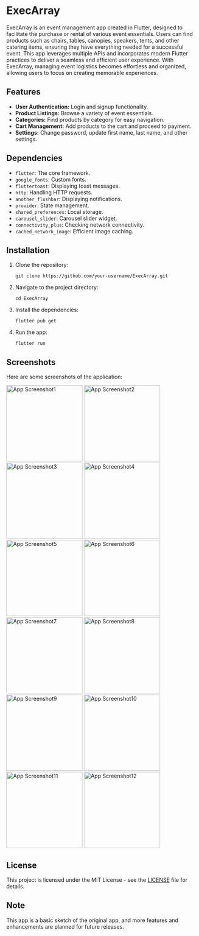 <h1>ExecArray</h1>

<p>ExecArray is an event management app created in Flutter, designed to facilitate the purchase or rental of various event essentials. Users can find products such as chairs, tables, canopies, speakers, tents, and other catering items, ensuring they have everything needed for a successful event. This app leverages multiple APIs and incorporates modern Flutter practices to deliver a seamless and efficient user experience. With ExecArray, managing event logistics becomes effortless and organized, allowing users to focus on creating memorable experiences.</p>

<h2>Features</h2>

<ul>
  <li><strong>User Authentication:</strong> Login and signup functionality.</li>
  <li><strong>Product Listings:</strong> Browse a variety of event essentials.</li>
  <li><strong>Categories:</strong> Find products by category for easy navigation.</li>
  <li><strong>Cart Management:</strong> Add products to the cart and proceed to payment.</li>
  <li><strong>Settings:</strong> Change password, update first name, last name, and other settings.</li>
</ul>

<h2>Dependencies</h2>

<ul>
  <li><code>flutter</code>: The core framework.</li>
  <li><code>google_fonts</code>: Custom fonts.</li>
  <li><code>fluttertoast</code>: Displaying toast messages.</li>
  <li><code>http</code>: Handling HTTP requests.</li>
  <li><code>another_flushbar</code>: Displaying notifications.</li>
  <li><code>provider</code>: State management.</li>
  <li><code>shared_preferences</code>: Local storage.</li>
  <li><code>carousel_slider</code>: Carousel slider widget.</li>
  <li><code>connectivity_plus</code>: Checking network connectivity.</li>
  <li><code>cached_network_image</code>: Efficient image caching.</li>
</ul>

<h2>Installation</h2>

<ol>
  <li>Clone the repository:</li>
  <pre><code>git clone https://github.com/your-username/ExecArray.git</code></pre>
  <li>Navigate to the project directory:</li>
  <pre><code>cd ExecArray</code></pre>
  <li>Install the dependencies:</li>
  <pre><code>flutter pub get</code></pre>
  <li>Run the app:</li>
  <pre><code>flutter run</code></pre>
</ol>

<h2>Screenshots</h2>
<p>Here are some screenshots of the application:</p>
<img src="https://github.com/user-attachments/assets/928feb27-c899-48ce-adc3-4a1ae60ce1d5" width="200" alt="App Screenshot1">
<img src="https://github.com/user-attachments/assets/860037ac-b49c-4097-9b74-935297b76684" width="200" alt="App Screenshot2">
<img src="https://github.com/user-attachments/assets/ef9a6e13-81ce-4896-8540-d590c3346be3" width="200" alt="App Screenshot3">
<img src="https://github.com/user-attachments/assets/3d56021b-da74-49dd-bc65-1e9094e19545" width="200" alt="App Screenshot4">
<img src="https://github.com/user-attachments/assets/a6139a54-a750-45ec-90f5-4572593bb92e" width="200" alt="App Screenshot5">
<img src="https://github.com/user-attachments/assets/efb30909-ab0f-4cac-8faf-61aad00d1271" width="200" alt="App Screenshot6">
<img src="https://github.com/user-attachments/assets/a8695ffe-c031-4f2b-b3b4-f82d264ae861" width="200" alt="App Screenshot7">
<img src="https://github.com/user-attachments/assets/4b76e3d7-a6ac-4717-9a25-8d14640daea8" width="200" alt="App Screenshot8">
<img src="https://github.com/user-attachments/assets/6cc8d7a3-ad23-4fb1-8d83-5049c6ff5294" width="200" alt="App Screenshot9">
<img src="https://github.com/user-attachments/assets/7a563b7a-82fa-4ab4-91ee-940b3790835e" width="200" alt="App Screenshot10">
<img src="https://github.com/user-attachments/assets/25143b2f-15e4-48f6-9582-b8c5d79fa3eb" width="200" alt="App Screenshot11">
<img src="https://github.com/user-attachments/assets/0528a778-225b-4f59-b5e5-fefcc9d1ffec" width="200" alt="App Screenshot12">





<p><!-- Add screenshots here --></p>

<h2>License</h2>

<p>This project is licensed under the MIT License - see the <a href="LICENSE">LICENSE</a> file for details.</p>

<h2>Note</h2>

<p>This app is a basic sketch of the original app, and more features and enhancements are planned for future releases.</p>
